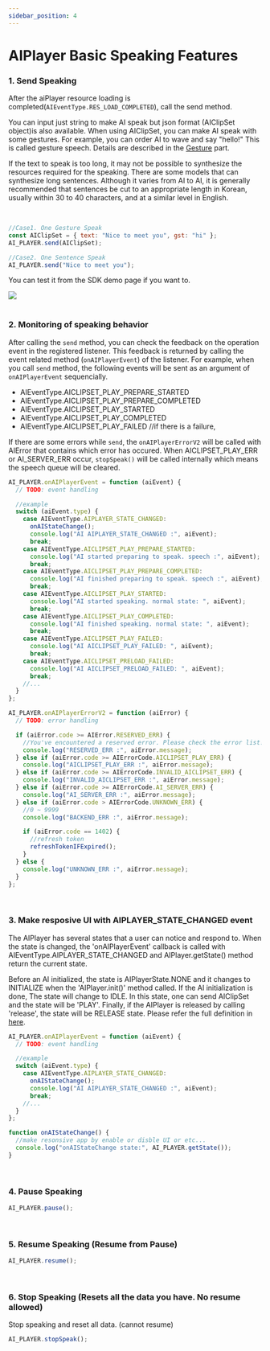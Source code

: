 ```yaml
---
sidebar_position: 4
---
```


# AIPlayer Basic Speaking Features

### 1. Send Speaking

After the aiPlayer resource loading is completed(`AIEventType.RES_LOAD_COMPLETED`), call the send method.

You can input just string to make AI speak but json format (AIClipSet object)is also available. When using AIClipSet, you can make AI speak with some gestures. For example, you can order AI to wave and say "hello!" This is called gesture speech. Details are described in the [Gesture](../aiplayer/advanced-features#2-gesture) part.

If the text to speak is too long, it may not be possible to synthesize the resources required for the speaking. There are some models that can synthesize long sentences. Although it varies from AI to AI, it is generally recommended that sentences be cut to an appropriate length in Korean, usually within 30 to 40 characters, and at a similar level in English.

<br/>

```javascript
//Case1. One Gesture Speak
const AIClipSet = { text: "Nice to meet you", gst: "hi" };
AI_PLAYER.send(AIClipSet);

//Case2. One Sentence Speak
AI_PLAYER.send("Nice to meet you");
```

You can test it from the SDK demo page if you want to.

<img src="/img/aihuman/web/sdk_demo_03_r1.png" />

<br/>


<br/>

### 2. Monitoring of speaking behavior

After calling the `send` method, you can check the feedback on the operation event in the registered listener. This feedback is returned by calling the event related method (`onAIPlayerEvent`) of the listener. For example, when you call `send` method, the following events will be sent as an argument of `onAIPlayerEvent` sequencially.

- AIEventType.AICLIPSET_PLAY_PREPARE_STARTED
- AIEventType.AICLIPSET_PLAY_PREPARE_COMPLETED
- AIEventType.AICLIPSET_PLAY_STARTED
- AIEventType.AICLIPSET_PLAY_COMPLETED
- AIEventType.AICLIPSET_PLAY_FAILED //if there is a failure,

If there are some errors while `send`, the `onAIPlayerErrorV2` will be called with AIError that contains which error has occured. When AICLIPSET_PLAY_ERR or AI_SERVER_ERR occur, `stopSpeak()` will be called internally which means the speech queue will be cleared.

```javascript
AI_PLAYER.onAIPlayerEvent = function (aiEvent) {
  // TODO: event handling

  //example
  switch (aiEvent.type) {
    case AIEventType.AIPLAYER_STATE_CHANGED:
      onAIStateChange();
      console.log("AI AIPLAYER_STATE_CHANGED :", aiEvent);
      break;
    case AIEventType.AICLIPSET_PLAY_PREPARE_STARTED:
      console.log("AI started preparing to speak. speech :", aiEvent);
      break;
    case AIEventType.AICLIPSET_PLAY_PREPARE_COMPLETED:
      console.log("AI finished preparing to speak. speech :", aiEvent);
      break;
    case AIEventType.AICLIPSET_PLAY_STARTED:
      console.log("AI started speaking. normal state: ", aiEvent);
      break;
    case AIEventType.AICLIPSET_PLAY_COMPLETED:
      console.log("AI finished speaking. normal state: ", aiEvent);
      break;
    case AIEventType.AICLIPSET_PLAY_FAILED:
      console.log("AI AICLIPSET_PLAY_FAILED: ", aiEvent);
      break;
    case AIEventType.AICLIPSET_PRELOAD_FAILED:
      console.log("AI AICLIPSET_PRELOAD_FAILED: ", aiEvent);
      break;
    //...
  }
};

AI_PLAYER.onAIPlayerErrorV2 = function (aiError) {
  // TODO: error handling

  if (aiError.code >= AIError.RESERVED_ERR) {
    //You've encountered a reserved error. Please check the error list!
    console.log("RESERVED_ERR :", aiError.message);
  } else if (aiError.code >= AIErrorCode.AICLIPSET_PLAY_ERR) {
    console.log("AICLIPSET_PLAY_ERR :", aiError.message);
  } else if (aiError.code >= AIErrorCode.INVALID_AICLIPSET_ERR) {
    console.log("INVALID_AICLIPSET_ERR :", aiError.message);
  } else if (aiError.code >= AIErrorCode.AI_SERVER_ERR) {
    console.log("AI_SERVER_ERR :", aiError.message);
  } else if (aiError.code > AIErrorCode.UNKNOWN_ERR) {
    //0 ~ 9999
    console.log("BACKEND_ERR :", aiError.message);

    if (aiError.code == 1402) {
      //refresh token
      refreshTokenIFExpired();
    }
  } else {
    console.log("UNKNOWN_ERR :", aiError.message);
  }
};
```


<br/>

### 3. Make resposive UI with AIPLAYER_STATE_CHANGED event

The AIPlayer has several states that a user can notice and respond to. When the state is changed, the 'onAIPlayerEvent' callback is called with AIEventType.AIPLAYER_STATE_CHANGED and AIPlayer.getState() method return the current state.

Before an AI initialized, the state is AIPlayerState.NONE and it changes to INITIALIZE when the 'AIPlayer.init()' method called. If the AI initialization is done, The state will change to IDLE. In this state, one can send AIClipSet and the state will be 'PLAY'. Finally, if the AIPlayer is released by calling 'release', the state will be RELEASE state. Please refer the full definition in [here](../apis/aiplayer-data#5-aiplayerstate).

```javascript
AI_PLAYER.onAIPlayerEvent = function (aiEvent) {
  // TODO: event handling

  //example
  switch (aiEvent.type) {
    case AIEventType.AIPLAYER_STATE_CHANGED:
      onAIStateChange();
      console.log("AI AIPLAYER_STATE_CHANGED :", aiEvent);
      break;
    //...
  }
};

function onAIStateChange() {
  //make resonsive app by enable or disble UI or etc...
  console.log("onAIStateChange state:", AI_PLAYER.getState());
}
```


<br/>

### 4. Pause Speaking

```javascript
AI_PLAYER.pause();
```

<br/>

### 5. Resume Speaking (Resume from Pause)

```javascript
AI_PLAYER.resume();
```

<br/>

### 6. Stop Speaking (Resets all the data you have. No resume allowed)

Stop speaking and reset all data. (cannot resume)

```javascript
AI_PLAYER.stopSpeak();
```

<br/>
